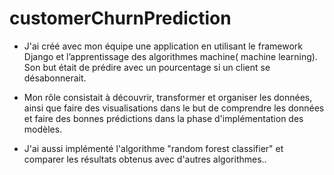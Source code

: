 # customerChurnPrediction

- J'ai créé avec mon équipe une application  en utilisant le framework Django et l’apprentissage des algorithmes machine( machine learning).
  Son but  était de prédire avec un pourcentage si un client se désabonnerait. 

- Mon rôle consistait à découvrir, transformer et organiser les données, ainsi que faire des visualisations dans le but de comprendre les données et faire des bonnes prédictions dans la phase d'implémentation des modèles.
 
- J'ai aussi implémenté l'algorithme "random forest classifier" et comparer les résultats obtenus avec d'autres algorithmes..
